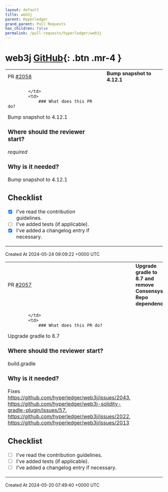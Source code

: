 ```yaml
---
layout: default
title: web3j
parent: Hyperledger
grand_parent: Pull Requests
has_children: false
permalink: /pull-requests/hyperledger/web3j
---
```


# web3j <span class="fs-3 right-align">[GitHub](https://github.com/hyperledger/web3j){: .btn .mr-4 }</span>


<div>
    <table>
        <tr>
            <td>
                PR <a href="https://github.com/hyperledger/web3j/pull/2058" class=".btn">#2058</a>
            </td>
            <td>
                <b>
                    Bump snapshot to 4.12.1
                </b>
            </td>
        </tr>
        <tr>
            <td>
                
            </td>
            <td>
                ### What does this PR do?
Bump snapshot to 4.12.1

### Where should the reviewer start?
*required*

### Why is it needed?
Bump snapshot to 4.12.1

## Checklist

- [x] I've read the contribution guidelines.
- [ ] I've added tests (if applicable).
- [x] I've added a changelog entry if necessary.
            </td>
        </tr>
    </table>
    <div class="right-align">
        Created At 2024-05-24 09:09:22 +0000 UTC
    </div>
</div>

<div>
    <table>
        <tr>
            <td>
                PR <a href="https://github.com/hyperledger/web3j/pull/2057" class=".btn">#2057</a>
            </td>
            <td>
                <b>
                    Upgrade gradle to 8.7 and remove Consensys Repo dependency
                </b>
            </td>
        </tr>
        <tr>
            <td>
                
            </td>
            <td>
                ### What does this PR do?
Upgrade gradle to 8.7

### Where should the reviewer start?
build.gradle

### Why is it needed?
Fixes https://github.com/hyperledger/web3j/issues/2043, https://github.com/hyperledger/web3j-solidity-gradle-plugin/issues/57, https://github.com/hyperledger/web3j/issues/2022, https://github.com/hyperledger/web3j/issues/2013

## Checklist

- [ ] I've read the contribution guidelines.
- [ ] I've added tests (if applicable).
- [ ] I've added a changelog entry if necessary.
            </td>
        </tr>
    </table>
    <div class="right-align">
        Created At 2024-05-20 07:49:40 +0000 UTC
    </div>
</div>

